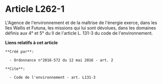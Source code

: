 # Article L262-1

L'Agence de l'environnement et de la maîtrise de l'énergie exerce, dans  les îles Wallis et Futuna, les missions qui lui sont
dévolues, dans les  domaines définis aux 4° et 5° du II de l'article L. 131-3 du code de l'environnement.

**Liens relatifs à cet article**

	**Créé par**:

	  - Ordonnance n°2016-572 du 12 mai 2016 - art. 2

	**Cite**:

	  - Code de l'environnement - art. L131-3
